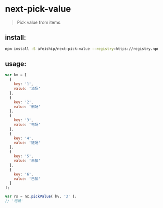 # next-pick-value
> Pick value from items.

## install:
```bash
npm install -S afeiship/next-pick-value --registry=https://registry.npm.taobao.org
```

## usage:
```js
var kv = [
  {
    key: '1',
    value: '消场'
  },
  {
    key: '2',
    value: '删场'
  },
  {
    key: '3',
    value: '甩场'
  },
  {
    key: '4',
    value: '链场'
  },
  {
    key: '5',
    value: '未拍'
  },
  {
    key: '6',
    value: '已拍'
  }
];

var rs = nx.pickValue( kv, '3' );
// '甩场'
```

